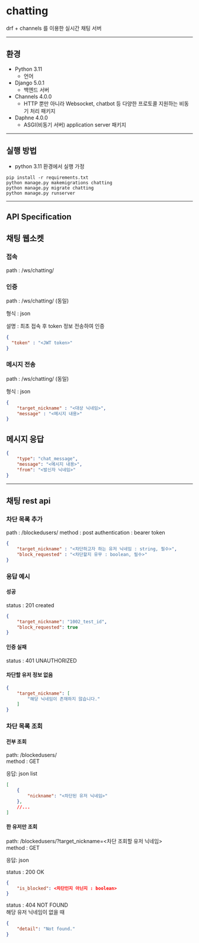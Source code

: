 # chatting
drf + channels 를 이용한 실시간 채팅 서버

---
## 환경

- Python 3.11
    - 언어
- Django 5.0.1
    - 백엔드 서버
- Channels 4.0.0
    - HTTP 뿐만 아니라 Websocket, chatbot 등 다양한 프로토콜 지원하는 비동기 처리 패키지
- Daphne 4.0.0
    - ASGI(비동기 서버) application server 패키지
---

## 실행 방법
- python 3.11 환경에서 실행 가정

```shell
pip install -r requirements.txt
python manage.py makemigrations chatting
python manage.py migrate chatting
python manage.py runserver
```
---
## API Specification

## 채팅 웹소켓
### 접속

path : /ws/chatting/ <br>

### 인증

path : /ws/chatting/ (동일)

형식 : json

설명 : 최초 접속 후 token 정보 전송하여 인증
```json
{
  "token" : "<JWT token>"
}
```

### 메시지 전송

path : /ws/chatting/ (동일)

형식 : json

```json
{
    "target_nickname" : "<대상 닉네임>",
    "message" : "<메시지 내용>"
}
```
## 메시지 응답

```json
{
    "type": "chat_message",
    "message": "<메시지 내용>",
    "from": "<발신자 닉네임>"
}
```

---

## 채팅 rest api

### 차단 목록 추가

path : /blockedusers/
method : post
authentication : bearer token

```json
{
    "target_nickname" : "<차단하고자 하는 유저 닉네임 : string, 필수>",
    "block_requested" : "<차단할지 유무 : boolean, 필수>"
}
```

### 응답 예시

#### 성공
status : 201 created
```json
{
    "target_nickname": "1002_test_id",
    "block_requested": true
}
```

#### 인증 실패
status : 401 UNAUTHORIZED


#### 차단할 유저 정보 없음

```json
{
    "target_nickname": [
        "해당 닉네임이 존재하지 않습니다."
    ]
}
```

### 차단 목록 조회

#### 전부 조회
path: /blockedusers/ <br>
method : GET

응답: json list

```json
[
    {
        "nickname": "<차단된 유저 닉네임>"
    },
    //...
]
```

#### 한 유저만 조회
path: /blockedusers/?target_nickname=<차단 조회할 유저 닉네임> <br>
method : GET

응답: json <br>

status : 200 OK
```json
{
    "is_blocked": <차단인지 아닌지 : boolean>
}
```

status : 404 NOT FOUND <br>
해당 유저 닉네임이 없을 때
```json
{
    "detail": "Not found."
}
```